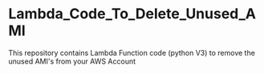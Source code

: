 # Lambda_Code_To_Delete_Unused_AMI
This repository contains Lambda Function code (python V3) to remove the unused AMI's from your AWS Account
